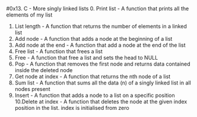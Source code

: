 #0x13. C - More singly linked lists
0. Print list - A function that prints all the elements of my list
1. List length - A function that returns the number of elements in a linked list
2. Add node - A function that adds a node at the beginning of a list
3. Add node at the end - A function that add a node at the end of the list
4. Free list - A function that frees a list
5. Free - A function that free a list and sets the head to NULL
6. Pop - A function that removes the first node and returns data contained inside the deleted node
7. Get node at index - A function that returns the nth node of a list
8. Sum list -  A function that sums all the data (n) of a singly linked list in all nodes present
9. Insert - A function that adds a node to a list on a specific position
10.Delete at index - A function that deletes the node at the given index position in the list. index is initialised from zero
